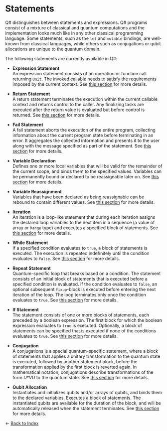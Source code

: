 # Statements

Q# distinguishes between statements and expressions. Q# programs consist of a mixture of classical and quantum computations and the implementation looks much like in any other classical programming language. Some statements, such as the `let` and `mutable` bindings, are well-known from classical languages, while others such as conjugations or qubit allocations are unique to the quantum domain.

The following statements are currently available in Q#:

* **Expression Statement**    
    An expression statement consists of an operation or function call returning `Unit`. The invoked callable needs to satisfy the requirements imposed by the current context. See [this section](https://github.com/microsoft/qsharp-language/blob/main/Specifications/Language/2_Statements/CallStatements.md#call-statements) for more details.

* **Return Statement**    
    A return statement terminates the execution within the current callable context and returns control to the caller. Any finalizing tasks are executed after the return value is evaluated but before control is returned. See [this section](https://github.com/microsoft/qsharp-language/blob/main/Specifications/Language/2_Statements/ReturnsAndTermination.md#returns-and-termination) for more details.

* **Fail Statement**    
    A fail statement aborts the execution of the entire program, collecting information about the current program state before terminating in an error. It aggregates the collected information and presents it to the user along with the message specified as part of the statement. See [this section](https://github.com/microsoft/qsharp-language/blob/main/Specifications/Language/2_Statements/ReturnsAndTermination.md#returns-and-termination) for more details.

* **Variable Declaration**    
    Defines one or more local variables that will be valid for the remainder of the current scope, and binds them to the specified values. Variables can be permanently bound or declared to be reassignable later on. See [this section](https://github.com/microsoft/qsharp-language/blob/main/Specifications/Language/2_Statements/VariableDeclarationsAndReassignments.md#variable-declarations-and-reassignments) for more details.

* **Variable Reassignment**    
    Variables that have been declared as being reassignable can be rebound to contain different values. See [this section](https://github.com/microsoft/qsharp-language/blob/main/Specifications/Language/2_Statements/VariableDeclarationsAndReassignments.md#variable-declarations-and-reassignments) for more details.

* **Iteration**    
    An iteration is a loop-like statement that during each iteration assigns the declared loop variables to the next item in a sequence (a value of array or `Range` type) and executes a specified block of statements. See [this section](https://github.com/microsoft/qsharp-language/blob/main/Specifications/Language/2_Statements/Iterations.md#iterations) for more details.
    
* **While Statement**    
    If a specified condition evaluates to `true`, a block of statements is executed. The execution is repeated indefinitely until the condition evaluates to `false`. See [this section](https://github.com/microsoft/qsharp-language/blob/main/Specifications/Language/2_Statements/ConditionalLoops.md#conditional-loops) for more details.

* **Repeat Statement**    
    Quantum-specific loop that breaks based on a condition. The statement consists of an initial block of statements that is executed before a specified condition is evaluated. If the condition evaluates to `false`, an optional subsequent `fixup`-block is executed before entering the next iteration of the loop. The loop terminates only once the condition evaluates to `true`. See [this section](https://github.com/microsoft/qsharp-language/blob/main/Specifications/Language/2_Statements/ConditionalLoops.md#conditional-loops) for more details.

* **If Statement**    
    The statement consists of one or more blocks of statements, each preceded by a boolean expression. The first block for which the boolean expression evaluates to `true` is executed. Optionally, a block of statements can be specified that is executed if none of the conditions evaluates to `true`. See [this section](https://github.com/microsoft/qsharp-language/blob/main/Specifications/Language/2_Statements/ConditionalBranching.md#conditional-branching) for more details.

* **Conjugation**    
    A conjugations is a special quantum-specific statement, where a block of statements that applies a unitary transformation to the quantum state is executed, followed by another statement block, before the transformation applied by the first block is reverted again. In mathematical notation, conjugations describe transformations of the form *U†VU* to the quantum state. See [this section](https://github.com/microsoft/qsharp-language/blob/main/Specifications/Language/2_Statements/Conjugations.md#conjugations) for more details.

* **Qubit Allocation**    
    Instantiates and initializes qubits and/or arrays of qubits, and binds them to the declared variables. Executes a block of statements.
    The instantiated qubits are available for the duration of the block, and will be automatically released when the statement terminates. See [this section](https://github.com/microsoft/qsharp-language/blob/main/Specifications/Language/2_Statements/QuantumMemoryManagement.md#quantum-memory-management) for more details.


← [Back to Index](https://github.com/microsoft/qsharp-language/tree/main/Specifications/Language#index)